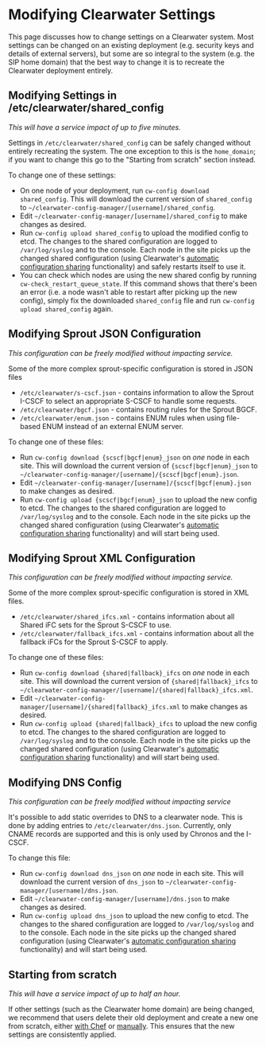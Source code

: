 # Modifying Clearwater Settings

This page discusses how to change settings on a Clearwater system. Most settings can be changed on an existing deployment (e.g. security keys and details of external servers), but some are so integral to the system (e.g. the SIP home domain) that the best way to change it is to recreate the Clearwater deployment entirely.

## Modifying Settings in /etc/clearwater/shared_config

*This will have a service impact of up to five minutes.*

Settings in `/etc/clearwater/shared_config` can be safely changed without entirely recreating the system. The one exception to this is the `home_domain`; if you want to change this go to the "Starting from scratch" section instead.

To change one of these settings:

*   On one node of your deployment, run `cw-config download shared_config`. This will download the current version of `shared_config` to `~/clearwater-config-manager/[username]/shared_config`.
*   Edit `~/clearwater-config-manager/[username]/shared_config` to make changes as desired.
*   Run `cw-config upload shared_config` to upload the modified config to etcd. The changes to the shared configuration are logged to `/var/log/syslog` and to the console. Each node in the site picks up the changed shared configuration (using Clearwater's [automatic configuration sharing](Automatic_Clustering_Config_Sharing.md) functionality) and safely restarts itself to use it.
*   You can check which nodes are using the new shared config by running `cw-check_restart_queue_state`. If this command shows that there's been an error (i.e. a node wasn't able to restart after picking up the new config), simply fix the downloaded `shared_config` file and run `cw-config upload shared_config` again.

## Modifying Sprout JSON Configuration

*This configuration can be freely modified without impacting service.*

Some of the more complex sprout-specific configuration is stored in JSON files

* `/etc/clearwater/s-cscf.json` - contains information to allow the Sprout I-CSCF to select an appropriate S-CSCF to handle some requests.
* `/etc/clearwater/bgcf.json` - contains routing rules for the Sprout BGCF.
* `/etc/clearwater/enum.json` - contains ENUM rules when using file-based ENUM instead of an external ENUM server.

To change one of these files:

*   Run `cw-config download {scscf|bgcf|enum}_json` on *one* node in each site. This will download the current version of `{scscf|bgcf|enum}_json` to `~/clearwater-config-manager/[username]/{scscf|bgcf|enum}.json`.
*   Edit `~/clearwater-config-manager/[username]/{scscf|bgcf|enum}.json` to make changes as desired.
*   Run `cw-config upload {scscf|bgcf|enum}_json` to upload the new config to etcd. The changes to the shared configuration are logged to `/var/log/syslog` and to the console. Each node in the site picks up the changed shared configuration (using Clearwater's [automatic configuration sharing](Automatic_Clustering_Config_Sharing.md) functionality) and will start being used.

## Modifying Sprout XML Configuration

*This configuration can be freely modified without impacting service.*

Some of the more complex sprout-specific configuration is stored in XML files.

* `/etc/clearwater/shared_ifcs.xml` - contains information about all Shared iFC sets for the Sprout S-CSCF to use.
* `/etc/clearwater/fallback_ifcs.xml` - contains information about all the fallback iFCs for the Sprout S-CSCF to apply.

To change one of these files:

*   Run `cw-config download {shared|fallback}_ifcs` on *one* node in each site. This will download the current version of `{shared|fallback}_ifcs` to `~/clearwater-config-manager/[username]/{shared|fallback}_ifcs.xml`.
*   Edit `~/clearwater-config-manager/[username]/{shared|fallback}_ifcs.xml` to make changes as desired.
*   Run `cw-config upload {shared|fallback}_ifcs` to upload the new config to etcd. The changes to the shared configuration are logged to `/var/log/syslog` and to the console. Each node in the site picks up the changed shared configuration (using Clearwater's [automatic configuration sharing](Automatic_Clustering_Config_Sharing.md) functionality) and will start being used.

## Modifying DNS Config

*This configuration can be freely modified without impacting service*

It's possible to add static overrides to DNS to a clearwater node. This is done by adding entries to `/etc/clearwater/dns.json`. Currently, only CNAME records are supported and this is only used by Chronos and the I-CSCF.

To change this file:

*   Run `cw-config download dns_json` on *one* node in each site. This will download the current version of `dns_json` to `~/clearwater-config-manager/[username]/dns.json`.
*   Edit `~/clearwater-config-manager/[username]/dns.json` to make changes as desired.
*   Run `cw-config upload dns_json` to upload the new config to etcd. The changes to the shared configuration are logged to `/var/log/syslog` and to the console. Each node in the site picks up the changed shared configuration (using Clearwater's [automatic configuration sharing](Automatic_Clustering_Config_Sharing.md) functionality) and will start being used.

## Starting from scratch

*This will have a service impact of up to half an hour.*

If other settings (such as the Clearwater home domain) are being changed, we recommend that users delete their old deployment and create a new one from scratch, either [with Chef](Creating_a_deployment_with_Chef.md) or [manually](Manual_Install.md). This ensures that the new settings are consistently applied.
